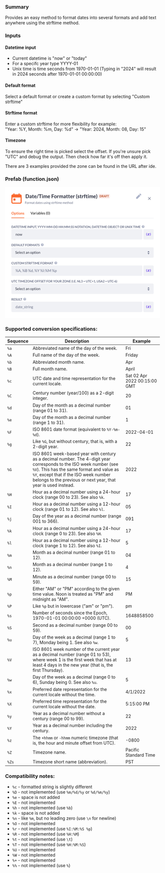 ### Summary
Provides an easy method to format dates into several formats and add text anywhere using the strftime method.

### Inputs
#### Datetime input
- Current datetime is "now" or "today"
- For a specifc year type YYYY-01
- Unix time is time seconds from 1970-01-01 (Typing in "2024" will result in 2024 seconds after 1970-01-01 00:00:00)

#### Default format
Select a default format or create a custom format by selecting "Custom strftime"

#### Strftime format
Enter a custom strftime for more flexibility for example:<br>
"Year: %Y, Month: %m, Day: %d" -> "Year: 2024, Month: 08, Day: 15"

#### Timezone
To ensure the right time is picked select the offset. If you're unsure pick "UTC" and debug the output. Then check how far it's off then apply it.

There are 3 examples provided the zone can be found in the URL after ide.

### Prefab (function.json)
![Function prefab](./function_prefab.png)

### Supported conversion specifications:

| Sequence | Description | Example |
|----------|-------------|---------|
| `%a`  | Abbreviated name of the day of the week. | Fri |
| `%A`  | Full name of the day of the week. | Friday |
| `%b`  | Abbreviated month name. | Apr |
| `%B`  | Full month name. | April |
| `%c`  | UTC date and time representation for the current locale. | Sat 02 Apr 2022 00:15:00 GMT |
| `%C`  | Century number (year/100) as a 2-digit integer. | 20 |
| `%d`  | Day of the month as a decimal number (range 01 to 31). | 01 |
| `%e`  | Day of the month as a decimal number (range 1 to 31). | 1 |
| `%F`  | ISO 8601 date format (equivalent to `%Y-%m-%d`). | 2022-04-01 |
| `%g`  | Like `%G`, but without century, that is, with a 2-digit year. | 22 |
| `%G`  | ISO 8601 week-based year with century as a decimal number. The 4-digit year corresponds to the ISO week number (see `%V`). This has the same format and value as `%Y`, except that if the ISO week number belongs to the previous or next year, that year is used instead. | 2022 |
| `%H`  | Hour as a decimal number using a 24-hour clock (range 00 to 23). See also `%k`. | 17 |
| `%I`  | Hour as a decimal number using a 12-hour clock (range 01 to 12). See also `%l`. | 05 |
| `%j`  | Day of the year as a decimal number (range 001 to 366). | 091 |
| `%k`  | Hour as a decimal number using a 24-hour clock (range 0 to 23). See also `%H`. | 17 |
| `%l`  | Hour as a decimal number using a 12-hour clock (range 1 to 12). See also `%I`. | 5 |
| `%m`  | Month as a decimal number (range 01 to 12). | 04 |
| `%n`  | Month as a decimal number (range 1 to 12). | 4 |
| `%M`  | Minute as a decimal number (range 00 to 59). | 15 |
| `%p`  | Either "AM" or "PM" according to the given time value. Noon is treated as "PM" and midnight as "AM". | PM |
| `%P`  | Like `%p` but in lowercase ("am" or "pm"). | pm |
| `%s`  | Number of seconds since the Epoch, 1970-01-01 00:00:00 +0000 (UTC). | 1648858500 |
| `%S`  | Second as a decimal number (range 00 to 59). | 00 |
| `%u`  | Day of the week as a decimal (range 1 to 7), Monday being 1. See also `%w`. | 5 |
| `%V`  | ISO 8601 week number of the current year as a decimal number (range 01 to 53), where week 1 is the first week that has at least 4 days in the new year (that is, the first Thursday). | 13 |
| `%w`  | Day of the week as a decimal (range 0 to 6), Sunday being 0. See also `%u`. | 5 |
| `%x`  | Preferred date representation for the current locale without the time. | 4/1/2022 |
| `%X`  | Preferred time representation for the current locale without the date. | 5:15:00 PM |
| `%y`  | Year as a decimal number without a century (range 00 to 99). | 22 |
| `%Y`  | Year as a decimal number including the century. | 2022 |
| `%z`  | The `+hhmm` or `-hhmm` numeric timezone (that is, the hour and minute offset from UTC). | -0800 |
| `%Z`  | Timezone name. | Pacific Standard Time |
| `%Zs` | Timezone short name (abbreviation). | PST |

### Compatibility notes:

* `%c` - formatted string is slightly different
* `%D` - not implemented (use `%m/%d/%y` or `%d/%m/%y`)
* `%e` - space is not added
* `%E` - not implemented
* `%h` - not implemented (use `%b`)
* `%k` - space is not added
* `%n` - like `%m`, but no leading zero (use `\n` for newline)
* `%O` - not implemented
* `%r` - not implemented (use `%I:%M:%S %p`)
* `%R` - not implemented (use `%H:%M`)
* `%t` - not implemented (use `\t`)
* `%T` - not implemented (use `%H:%M:%S`)
* `%U` - not implemented
* `%W` - not implemented
* `%+` - not implemented
* `%%` - not implemented (use `%`)